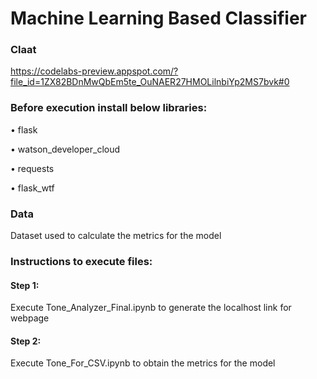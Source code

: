 # Machine Learning Based Classifier

### Claat

https://codelabs-preview.appspot.com/?file_id=1ZX82BDnMwQbEm5te_OuNAER27HMOLilnbiYp2MS7bvk#0

### Before execution install below libraries:

•	flask

•	watson_developer_cloud

•	requests

•	flask_wtf

### Data

Dataset used to calculate the metrics for the model

### Instructions to execute files:

#### Step 1: 

Execute Tone_Analyzer_Final.ipynb to generate the localhost link for webpage

#### Step 2: 

Execute Tone_For_CSV.ipynb to obtain the metrics for the model


